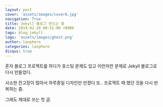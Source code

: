 ```yaml
---
layout: post
cover: 'assets/images/cover8.jpg'
navigation: True
title: Jekyll 블로그 만드는 중
date: 2019-02-20 00:51:00 +0900
tags: blog jekyll
logo: 'assets/images/ghost.png'
author: lanphere
categories: lanphere
disqus: true
---
```


혼자 블로그 프로젝트를 하다가 호스팅 문제도 있고 이런저런 문제로 Jekyll 블로그로 다시 만들었다.

사소한 잔고장이 많아서 하루종일 디자인만 만졌다 또.. 프로젝트 때 했던 것을 다시 반복하는 중.

그래도 제대로 쓰는 첫 글.